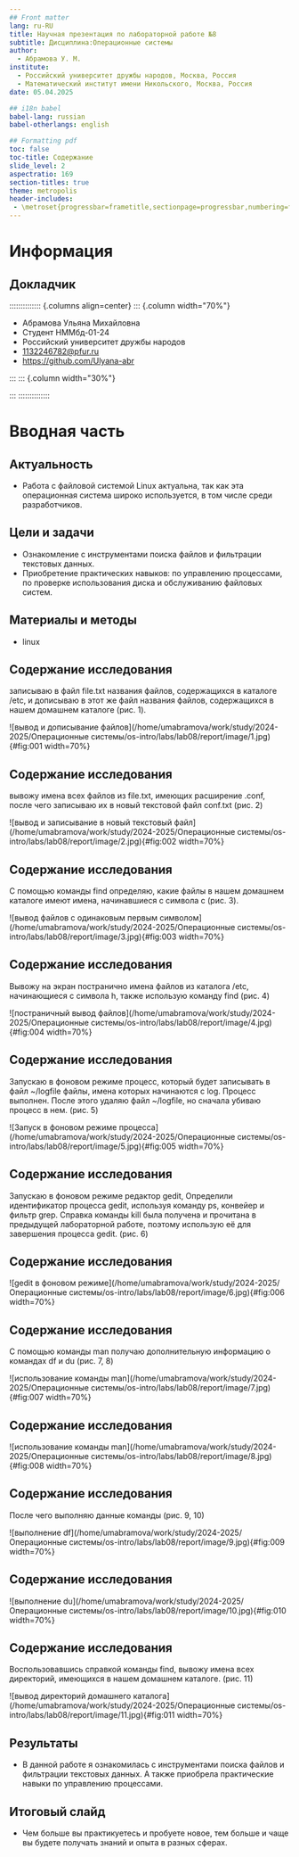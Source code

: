 ```yaml
---
## Front matter
lang: ru-RU
title: Научная презентация по лабораторной работе №8
subtitle: Дисциплина:Операционные системы
author:
  - Абрамова У. М.
institute:
  - Российский университет дружбы народов, Москва, Россия
  - Математический институт имени Никольского, Москва, Россия
date: 05.04.2025

## i18n babel
babel-lang: russian
babel-otherlangs: english

## Formatting pdf
toc: false
toc-title: Содержание
slide_level: 2
aspectratio: 169
section-titles: true
theme: metropolis
header-includes:
 - \metroset{progressbar=frametitle,sectionpage=progressbar,numbering=fraction}
---
```


# Информация

## Докладчик

:::::::::::::: {.columns align=center}
::: {.column width="70%"}

  * Абрамова Ульяна Михайловна
  * Студент НММбд-01-24
  * Российский университет дружбы народов
  * [1132246782@pfur.ru](mailto:1132246782@pfur.ru)
  * <https://github.com/Ulyana-abr>

:::
::: {.column width="30%"}


:::
::::::::::::::

# Вводная часть


## Актуальность

- Работа с файловой системой Linux актуальна, так как эта операционная система широко используется, в том числе среди разработчиков.

## Цели и задачи

- Ознакомление с инструментами поиска файлов и фильтрации текстовых данных. 
- Приобретение практических навыков: по управлению процессами, по проверке использования диска и обслуживанию файловых систем.

## Материалы и методы

- linux

## Содержание исследования

записываю в файл file.txt названия файлов, содержащихся в каталоге /etc, и дописываю в этот же файл названия файлов, содержащихся в нашем домашнем каталоге (рис. 1).

![вывод и дописывание файлов](/home/umabramova/work/study/2024-2025/Операционные системы/os-intro/labs/lab08/report/image/1.jpg){#fig:001 width=70%}

## Содержание исследования
вывожу имена всех файлов из file.txt, имеющих расширение .conf, после чего записываю их в новый текстовой файл conf.txt (рис. 2)

![вывод и записывание в новый текстовый файл](/home/umabramova/work/study/2024-2025/Операционные системы/os-intro/labs/lab08/report/image/2.jpg){#fig:002 width=70%}

## Содержание исследования

С помощью команды find определяю, какие файлы в нашем домашнем каталоге имеют имена, начинавшиеся с символа c (рис. 3).

![вывод файлов с одинаковым первым символом](/home/umabramova/work/study/2024-2025/Операционные системы/os-intro/labs/lab08/report/image/3.jpg){#fig:003 width=70%}

## Содержание исследования
Вывожу на экран постранично имена файлов из каталога /etc, начинающиеся с символа h, также использую команду find (рис. 4)

![постраничный вывод файлов](/home/umabramova/work/study/2024-2025/Операционные системы/os-intro/labs/lab08/report/image/4.jpg){#fig:004 width=70%}

## Содержание исследования
Запускаю в фоновом режиме процесс, который будет записывать в файл ~/logfile файлы, имена которых начинаются с log. Процесс выполнен. После этого удаляю файл ~/logfile, но сначала убиваю процесс в нем. (рис. 5)

![Запуск в фоновом режиме процесса](/home/umabramova/work/study/2024-2025/Операционные системы/os-intro/labs/lab08/report/image/5.jpg){#fig:005 width=70%}

## Содержание исследования
Запускаю в фоновом режиме редактор gedit, Определили идентификатор процесса gedit, используя команду ps, конвейер и фильтр grep. Справка команды kill была получена и прочитана в предыдущей лабораторной работе, поэтому использую её для завершения процесса gedit. (рис. 6)

## Содержание исследования
![gedit в фоновом режиме](/home/umabramova/work/study/2024-2025/Операционные системы/os-intro/labs/lab08/report/image/6.jpg){#fig:006 width=70%}

## Содержание исследования
С помощью команды man получаю дополнительную информацию о командах df и du (рис. 7, 8)

![использование команды man](/home/umabramova/work/study/2024-2025/Операционные системы/os-intro/labs/lab08/report/image/7.jpg){#fig:007 width=70%}

## Содержание исследования
![использование команды man](/home/umabramova/work/study/2024-2025/Операционные системы/os-intro/labs/lab08/report/image/8.jpg){#fig:008 width=70%}

## Содержание исследования
После чего выполняю данные команды (рис. 9, 10)

![выполнение df](/home/umabramova/work/study/2024-2025/Операционные системы/os-intro/labs/lab08/report/image/9.jpg){#fig:009 width=70%}

## Содержание исследования
![выполнение du](/home/umabramova/work/study/2024-2025/Операционные системы/os-intro/labs/lab08/report/image/10.jpg){#fig:010 width=70%}

## Содержание исследования
Воспользовавшись справкой команды find, вывожу имена всех директорий, имеющихся в нашем домашнем каталоге.  (рис. 11)

![вывод директорий домашнего каталога](/home/umabramova/work/study/2024-2025/Операционные системы/os-intro/labs/lab08/report/image/11.jpg){#fig:011 width=70%}

## Результаты

- В данной работе я ознакомилась с инструментами поиска файлов и фильтрации текстовых данных. А также приобрела практические навыки по управлению процессами.


## Итоговый слайд

-  Чем больше вы практикуетесь и пробуете новое, тем больше и чаще вы будете получать знаний и опыта в разных сферах.

